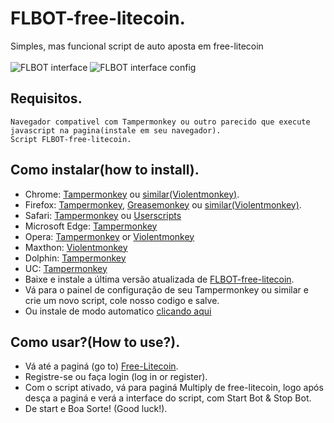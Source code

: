 # FLBOT-free-litecoin.
Simples, mas funcional script de auto aposta em free-litecoin</br></br>
![FLBOT interface](https://i.imgur.com/SWEUjcWl.png?1)
![FLBOT interface config](https://i.imgur.com/Q08Q9HHl.png?1)
## Requisitos.
	Navegador compativel com Tampermonkey ou outro parecido que execute javascript na pagina(instale em seu navegador).
	Script FLBOT-free-litecoin.
	
## Como instalar(how to install).
* Chrome: [Tampermonkey](https://chrome.google.com/webstore/detail/tampermonkey/dhdgffkkebhmkfjojejmpbldmpobfkfo/related?hl=pt-BR) ou [similar(Violentmonkey)](https://chrome.google.com/webstore/detail/violentmonkey/jinjaccalgkegednnccohejagnlnfdag?hl=pt-BR).</br>
* Firefox: [Tampermonkey](https://addons.mozilla.org/pt-BR/firefox/addon/tampermonkey/), [Greasemonkey](https://addons.mozilla.org/firefox/addon/greasemonkey/) ou [similar(Violentmonkey)](https://addons.mozilla.org/pt-BR/firefox/addon/violentmonkey/).</br>
* Safari: [Tampermonkey](http://tampermonkey.net/?browser=safari) ou [Userscripts](https://apps.apple.com/app/userscripts/id1463298887)
* Microsoft Edge: [Tampermonkey](https://www.microsoft.com/store/p/tampermonkey/9nblggh5162s)
* Opera: [Tampermonkey](https://addons.opera.com/extensions/details/tampermonkey-beta/) or [Violentmonkey](https://violentmonkey.github.io/get-it/)
* Maxthon: [Violentmonkey](http://extension.maxthon.com/detail/index.php?view_id=1680)
* Dolphin: [Tampermonkey](https://play.google.com/store/apps/details?id=net.tampermonkey.dolphin)
* UC: [Tampermonkey](https://www.tampermonkey.net/?browser=ucweb&ext=dhdg)
* Baixe e instale a última versão atualizada de [FLBOT-free-litecoin](https://github.com/Charset404/FLBOT-free-litecoin/releases/tag/v0.4-beta).</br>
* Vá para o painel de configuração de seu Tampermonkey ou similar e crie um novo script, cole nosso codigo e salve.
* Ou instale de modo automatico [clicando aqui](https://greasyfork.org/pt-BR/scripts/420828-flbot-free-litecoin-best-and-first-bot-for-free-litecoin-multiplier)
	
## Como usar?(How to use?).
* Vá até a paginá (go to) [Free-Litecoin](https://free-litecoin.com/login?referer=1243574).</br>
* Registre-se ou faça login (log in or register).
* Com o script ativado, vá para paginá Multiply de free-litecoin, logo após desça a paginá e verá a interface do script, com Start Bot & Stop Bot.</br>
* De start e Boa Sorte! (Good luck!).
